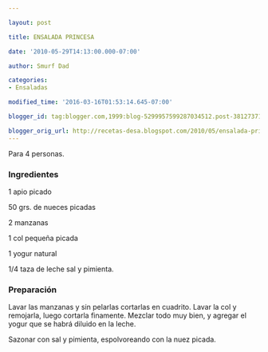 ```yaml
---

layout: post

title: ENSALADA PRINCESA

date: '2010-05-29T14:13:00.000-07:00'

author: Smurf Dad

categories:
- Ensaladas

modified_time: '2016-03-16T01:53:14.645-07:00'

blogger_id: tag:blogger.com,1999:blog-5299957599287034512.post-3812737188736023528

blogger_orig_url: http://recetas-desa.blogspot.com/2010/05/ensalada-princesa.html
---
```


Para 4 personas.

<h3>Ingredientes</h3>

1 apio picado

50 grs. de nueces picadas

2 manzanas

1 col pequeña picada

1 yogur natural

1/4 taza de leche sal y pimienta.

<h3>Preparación</h3>

Lavar las manzanas y sin pelarlas cortarlas en cuadrito. Lavar la col y remojarla, luego cortarla finamente.   Mezclar todo muy bien, y agregar el yogur que se habrá diluido en la leche.

Sazonar con sal y pimienta, espolvoreando con la nuez picada.